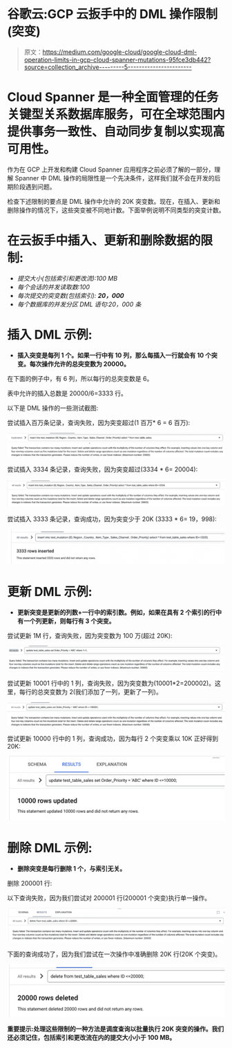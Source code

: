 # 谷歌云:GCP 云扳手中的 DML 操作限制(突变)

> 原文：<https://medium.com/google-cloud/google-cloud-dml-operation-limits-in-gcp-cloud-spanner-mutations-95fce3db442?source=collection_archive---------5----------------------->

# Cloud Spanner 是一种全面管理的任务关键型关系数据库服务，可在全球范围内提供事务一致性、自动同步复制以实现高可用性。

作为在 GCP 上开发和构建 Cloud Spanner 应用程序之前必须了解的一部分，理解 Spanner 中 DML 操作的局限性是一个先决条件，这样我们就不会在开发的后期阶段遇到问题。

检查下述限制的要点是 DML 操作中允许的 20K 突变数。现在，在插入、更新和删除操作的情况下，这些突变被不同地计数。下面举例说明不同类型的突变计数。

# 在云扳手中插入、更新和删除数据的限制:

*   *提交大小(包括索引和更改流):100 MB*
*   *每个会话的并发读取数:100*
*   *每次提交的突变数(包括索引):* ***20，000***
*   *每个数据库的并发分区 DML 语句:20，000 条*

# **插入 DML 示例:**

*   **插入突变是每列 1 个。如果一行中有 10 列，那么每插入一行就会有 10 个突变。每次操作允许的总突变数为 20000。**

在下面的例子中，有 6 列，所以每行的总突变数是 6。

表中允许的插入总数是 20000/6=3333 行。

以下是 DML 操作的一些测试截图:

尝试插入百万条记录，查询失败，因为突变超过(1 百万* 6 = 6 百万):

![](img/d619e939fa6319648eb3c17d371b5fdd.png)

尝试插入 3334 条记录，查询失败，因为突变超过(3334 * 6= 20004):

![](img/fe071a58519506a90e6c7b222100cab3.png)

尝试插入 3333 条记录，查询成功，因为突变少于 20K (3333 * 6= 19，998):

![](img/b326231cbaf762584fe3c4cd257768c0.png)

# **更新 DML 示例:**

*   **更新突变是更新的列数+一行中的索引数。例如，如果在具有 2 个索引的行中有一个列更新，则每行有 3 个突变。**

尝试更新 1M 行，查询失败，因为突变数为 100 万(超过 20K):

![](img/2664e8b8f33afaeb76924266336e6676.png)

尝试更新 10001 行中的 1 列，查询失败，因为突变数为(10001*2=200002)。这里，每行的总突变数为 2(我们添加了一列，更新了一列)。

![](img/1ee819446f330e396be38a143b3f7166.png)

尝试更新 10000 行中的 1 列，查询成功，因为每行 2 个突变乘以 10K 正好得到 20K:

![](img/a821fb1b82b51d9773805adfc8f07ec8.png)

# **删除 DML 示例:**

*   **删除突变是每行删除 1 个，与索引无关。**

删除 200001 行:

以下查询失败，因为我们尝试对 200001 行(200001 个突变)执行单一操作。

![](img/17a839b35662afae1b510356c3909d54.png)

下面的查询成功了，因为我们尝试在一次操作中准确删除 20K 行(20K 个突变)。

![](img/0a66371068c7a02c60f1a034e7ba222f.png)

**重要提示:处理这些限制的一种方法是调度查询以批量执行 20K 突变的操作。我们还必须记住，包括索引和更改流在内的提交大小小于 100 MB。**
